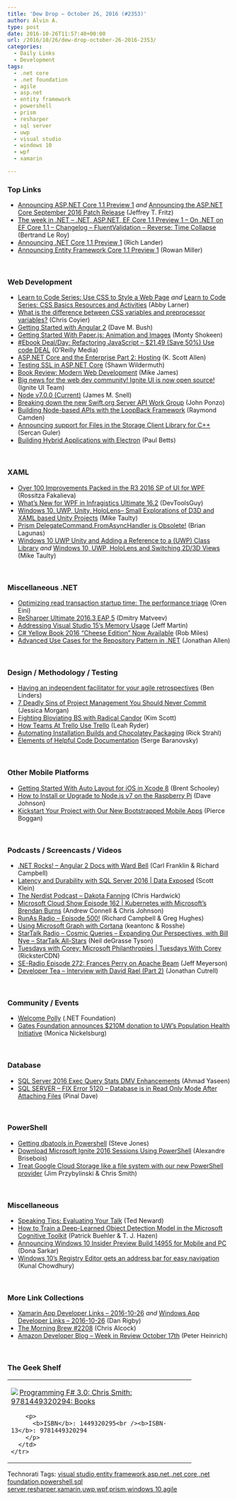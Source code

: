 ```yaml
---
title: 'Dew Drop – October 26, 2016 (#2353)'
author: Alvin A.
type: post
date: 2016-10-26T11:57:40+00:00
url: /2016/10/26/dew-drop-october-26-2016-2353/
categories:
  - Daily Links
  - Development
tags:
  - .net core
  - .net foundation
  - agile
  - asp.net
  - entity framework
  - powershell
  - prism
  - resharper
  - sql server
  - uwp
  - visual studio
  - windows 10
  - wpf
  - xamarin

---
```

### <a name="top"></a>Top Links

  * <a href="https://blogs.msdn.microsoft.com/webdev/2016/10/25/announcing-asp-net-core-1-1-preview-1/" target="_blank">Announcing ASP.NET Core 1.1 Preview 1</a>&nbsp;_and_&nbsp;<a href="https://blogs.msdn.microsoft.com/webdev/2016/09/13/asp-net-core-sept-2016-patch/" target="_blank">Announcing the ASP.NET Core September 2016 Patch Release</a> (Jeffrey T. Fritz)
  * <a href="https://blogs.msdn.microsoft.com/dotnet/2016/10/25/the-week-in-net-net-asp-net-ef-core-1-1-preview-1-on-net-on-ef-core-1-1-changelog-fluentvalidation-reverse-time-collapse/" target="_blank">The week in .NET – .NET, ASP.NET, EF Core 1.1 Preview 1 – On .NET on EF Core 1.1 – Changelog – FluentValidation – Reverse: Time Collapse</a> (Bertrand Le Roy)
  * <a href="https://blogs.msdn.microsoft.com/dotnet/2016/10/25/announcing-net-core-1-1-preview-1/" target="_blank">Announcing .NET Core 1.1 Preview 1</a> (Rich Lander)
  * <a href="https://blogs.msdn.microsoft.com/dotnet/2016/10/25/announcing-entity-framework-core-1-1-preview-1/" target="_blank">Announcing Entity Framework Core 1.1 Preview 1</a> (Rowan Miller)

&nbsp;

### <a name="web"></a>Web Development

  * <a href="http://blogs.adobe.com/creativecloud/learn-to-code-series-use-css-to-style-a-web-page" target="_blank">Learn to Code Series: Use CSS to Style a Web Page</a> _and_ <a href="http://blogs.adobe.com/creativecloud/learn-to-code-series-css-basics-resources-and-activities" target="_blank">Learn to Code Series: CSS Basics Resources and Activities</a> (Abby Larner)
  * <a href="https://css-tricks.com/difference-between-types-of-css-variables/" target="_blank">What is the difference between CSS variables and preprocessor variables?</a> (Chris Coyier)
  * <a href="http://blog.dmbcllc.com/getting-started-angular-2/" target="_blank">Getting Started with Angular 2</a> (Dave M. Bush)
  * <a href="https://code.tutsplus.com/tutorials/getting-started-with-paperjs-animation-and-images--cms-26530" target="_blank">Getting Started With Paper.js: Animation and Images</a> (Monty Shokeen)
  * <a href="http://feedproxy.google.com/~r/oreilly/news/~3/3-xCoOR_qwo/0636920053262.do" target="_blank">#Ebook Deal/Day: Refactoring JavaScript &#8211; $21.49 (Save 50%) Use code DEAL</a> (O&#8217;Reilly Media)
  * <a href="http://odetocode.com/blogs/scott/archive/2016/10/25/asp-net-core-and-the-enterprise-part-2-hosting.aspx" target="_blank">ASP.NET Core and the Enterprise Part 2: Hosting</a> (K. Scott Allen)
  * <a href="http://feeds.feedburner.com/2016/10/26/Testing-SSL-in-ASP-NET-Core" target="_blank">Testing SSL in ASP.NET Core</a> (Shawn Wildermuth)
  * <a href="http://www.i-programmer.info/bookreviews/12-web-design-and-development-/10210-modern-web-development.html" target="_blank">Book Review: Modern Web Development</a> (Mike James)
  * <a href="http://www.infragistics.com/community/blogs/igniteui_team/archive/2016/10/25/ignite-ui-open-source-initiative.aspx" target="_blank">Big news for the web dev community! Ignite UI is now open source!</a> (Ignite UI Team)
  * <a href="https://nodejs.org/en/blog/release/v7.0.0" target="_blank">Node v7.0.0 (Current)</a> (James M. Snell)
  * <a href="https://developer.ibm.com/swift/2016/10/25/breaking-down-the-new-swift-org-server-api-work-group/" target="_blank">Breaking down the new Swift.org Server API Work Group</a> (John Ponzo)
  * <a href="http://developer.telerik.com/featured/building-node-based-apis-loopback-framework/" target="_blank">Building Node-based APIs with the LoopBack Framework</a> (Raymond Camden)
  * <a href="https://azure.microsoft.com/blog/announcing-support-for-files-in-the-storage-client-library-for-c/" target="_blank">Announcing support for Files in the Storage Client Library for C++</a> (Sercan Guler)
  * <a href="https://slack.engineering/building-hybrid-applications-with-electron-dc67686de5fb?source=rss----58820b6d8904---4" target="_blank">Building Hybrid Applications with Electron</a> (Paul Betts)

&nbsp;

### <a name="silverlight"></a>XAML

  * <a href="http://www.telerik.com/blogs/over-100-improvements-packed-in-the-r3-2016-sp-of-ui-for-wpf" target="_blank">Over 100 Improvements Packed in the R3 2016 SP of UI for WPF</a> (Rossitza Fakalieva)
  * <a href="http://www.infragistics.com/community/blogs/devtoolsguy/archive/2016/10/25/what-39-s-new-for-wpf-in-ultimate-16-2.aspx" target="_blank">What&#8217;s New for WPF in Infragistics Ultimate 16.2</a> (DevToolsGuy)
  * <a href="http://feedproxy.google.com/~r/mtaulty/~3/dk8UhdFTUiU/" target="_blank">Windows 10, UWP, Unity, HoloLens– Small Explorations of D3D and XAML based Unity Projects</a> (Mike Taulty)
  * <a href="http://brianlagunas.com/prism-delegatecommand-fromasynchandler-is-obsolete/" target="_blank">Prism DelegateCommand.FromAsyncHandler is Obsolete!</a> (Brian Lagunas)
  * <a href="http://feedproxy.google.com/~r/mtaulty/~3/hbekTs_BII0/" target="_blank">Windows 10 UWP Unity and Adding a Reference to a (UWP) Class Library</a> _and_ <a href="http://feedproxy.google.com/~r/mtaulty/~3/WD-R4BnqBzY/" target="_blank">Windows 10, UWP, HoloLens and Switching 2D/3D Views</a> (Mike Taulty)

&nbsp;

### <a name="dotnet"></a>Miscellaneous .NET

  * <a href="http://feedproxy.google.com/~r/AyendeRahien/~3/ovNx6ubNlSo/optimizing-read-transaction-startup-time-the-performance-triage" target="_blank">Optimizing read transaction startup time: The performance triage</a> (Oren Eini)
  * <a href="https://blog.jetbrains.com/dotnet/2016/10/25/resharper-ultimate-2016-3-eap-5/" target="_blank">ReSharper Ultimate 2016.3 EAP 5</a> (Dmitry Matveev)
  * <a href="http://www.infoq.com/news/2016/10/vs15-tp5-memory?utm_campaign=infoq_content&utm_source=infoq&utm_medium=feed&utm_term=global" target="_blank">Addressing Visual Studio 15’s Memory Usage</a> (Jeff Martin)
  * <a href="http://www.robmiles.com/journal/2016/10/25/c-yellow-book-2016-cheese-edition-now-available" target="_blank">C# Yellow Book 2016 &#8220;Cheese Edition&#8221; Now Available</a> (Rob Miles)
  * <a href="http://www.infoq.com/articles/repository-advanced?utm_campaign=infoq_content&utm_source=infoq&utm_medium=feed&utm_term=global" target="_blank">Advanced Use Cases for the Repository Pattern in .NET</a> (Jonathan Allen)

&nbsp;

### <a name="design"></a>Design / Methodology / Testing

  * <a href="https://www.benlinders.com/2016/independent-facilitator-agile-retrospectives/" target="_blank">Having an independent facilitator for your agile retrospectives</a> (Ben Linders)
  * <a href="https://dzone.com/articles/7-deadly-sins-of-project-management-you-should-nev?utm_medium=feed&utm_source=feedpress.me&utm_campaign=Feed%3A+dzone%2Fagile" target="_blank">7 Deadly Sins of Project Management You Should Never Commit</a> (Jessica Morgan)
  * <a href="http://www.radicalcandor.com/blog/bloviating-bs-vs-radical-candor/" target="_blank">Fighting Bloviating BS with Radical Candor</a> (Kim Scott)
  * <a href="http://blog.trello.com/how-teams-at-trello-use-trello-pro-tips" target="_blank">How Teams At Trello Use Trello</a> (Leah Ryder)
  * <a href="http://feedproxy.google.com/~r/RickStrahl/~3/PVX8nrR5wOw/Automating-Installation-Builds-and-Chocolatey-Packaging" target="_blank">Automating Installation Builds and Chocolatey Packaging</a> (Rick Strahl)
  * <a href="http://feedproxy.google.com/~r/SubMain/~3/_GgkqQE6mFQ/ElementsOfHelpfulCodeDocumentation.aspx" target="_blank">Elements of Helpful Code Documentation</a> (Serge Baranovsky)

&nbsp;

### <a name="mobile"></a>Other Mobile Platforms

  * <a href="https://twilioinc.wpengine.com/2016/10/getting-started-with-auto-layout-for-ios-in-xcode-8.html" target="_blank">Getting Started With Auto Layout for iOS in Xcode 8</a> (Brent Schooley)
  * <a href="http://thisdavej.com/how-to-install-or-upgrade-to-node-js-v7-on-the-raspberry-pi/" target="_blank">How to Install or Upgrade to Node.js v7 on the Raspberry Pi</a> (Dave Johnson)
  * <a href="https://blog.xamarin.com/kickstart-your-project-with-our-new-bootstrapped-mobile-apps/" target="_blank">Kickstart Your Project with Our New Bootstrapped Mobile Apps</a> (Pierce Boggan)

&nbsp;

### <a name="podcasts"></a>Podcasts / Screencasts / Videos

  * <a href="http://www.dotnetrocks.com/default.aspx?ShowNum=1366" target="_blank">.NET Rocks! &#8211; Angular 2 Docs with Ward Bell</a> (Carl Franklin & Richard Campbell)
  * <a href="https://channel9.msdn.com/Shows/Data-Exposed/Latency-and-Durability-with-SQL-Server-2016?WT.mc_id=DX_MVP4025064" target="_blank">Latency and Durability with SQL Server 2016 | Data Exposed</a> (Scott Klein)
  * <a href="http://nerdist.nerdistind.libsynpro.com/dakota-fanning" target="_blank">The Nerdist Podcast &#8211; Dakota Fanning</a> (Chris Hardwick)
  * <a href="http://feeds.microsoftcloudshow.com/~r/microsoftcloudshowepisodes/~3/4jLFm4itJ7Q/162-kubernetes-with-microsoft-s-brendan-burns" target="_blank">Microsoft Cloud Show Episode 162 | Kubernetes with Microsoft&#8217;s Brendan Burns</a> (Andrew Connell & Chris Johnson)
  * <a href="http://feedproxy.google.com/~r/RunaAsRadioWma/~3/skZIUsFnKSs/default.aspx" target="_blank">RunAs Radio &#8211; Episode 500!</a> (Richard Campbell & Greg Hughes)
  * <a href="https://channel9.msdn.com/Blogs/Windows-Development-for-the-Enterprise/Using-Microsoft-Graph-with-Cortana?WT.mc_id=DX_MVP4025064" target="_blank">Using Microsoft Graph with Cortana</a> (keantonc & Rosshe)
  * <a href="https://soundcloud.com/startalk/cosmic-queries-expanding-our-perspectives-with-bill-nye-startalk-all-stars" target="_blank">StarTalk Radio &#8211; Cosmic Queries &#8211; Expanding Our Perspectives, with Bill Nye – StarTalk All-Stars</a> (Neil deGrasse Tyson)
  * <a href="https://channel9.msdn.com/Shows/Tuesdays-With-Corey/Tuesdays-with-Corey-Microsoft-Philanthropies?WT.mc_id=DX_MVP4025064" target="_blank">Tuesdays with Corey: Microsoft Philanthropies | Tuesdays With Corey</a> (RicksterCDN)
  * <a href="http://feedproxy.google.com/~r/se-radio/~3/dp1tVLzqzO0/" target="_blank">SE-Radio Episode 272: Frances Perry on Apache Beam</a> (Jeff Meyerson)
  * <a href="http://feedproxy.google.com/~r/DeveloperTea/~3/J7xntAtMfpk/50473-interview-with-david-rael-part-2" target="_blank">Developer Tea &#8211; Interview with David Rael (Part 2)</a> (Jonathan Cutrell)

&nbsp;

### <a name="events"></a>Community / Events

  * <a href="http://www.dotnetfoundation.org:80/blog/welcome-polly" target="_blank">Welcome Polly</a> (.NET Foundation)
  * <a href="http://www.geekwire.com/2016/gates-foundation-announces-210m-donation-uws-population-health-initiative/" target="_blank">Gates Foundation announces $210M donation to UW’s Population Health Initiative</a> (Monica Nickelsburg)

&nbsp;

### <a name="sql"></a>Database

  * <a href="http://feedproxy.google.com/~r/MSSQLTips-LatestSqlServerTips/~3/kBU-FQgTUVU/tip.asp" target="_blank">SQL Server 2016 Exec Query Stats DMV Enhancements</a> (Ahmad Yaseen)
  * <a href="http://blog.sqlauthority.com/2016/10/26/sql-server-fix-error-5120-database-read-mode-attaching-files/" target="_blank">SQL SERVER – FIX Error 5120 – Database is in Read Only Mode After Attaching Files</a> (Pinal Dave)

&nbsp;

### <a name="ps"></a>PowerShell

  * <a href="http://www.sqlservercentral.com/blogs/steve_jones/2016/10/25/getting-dbatools-in-powershell/" target="_blank">Getting dbatools in Powershell</a> (Steve Jones)
  * <a href="https://alexandrebrisebois.wordpress.com/2016/10/25/download-microsoft-ignite-2016-sessions-using-powershell/" target="_blank">Download Microsoft Ignite 2016 Sessions Using PowerShell</a> (Alexandre Brisebois)
  * <a href="http://feedproxy.google.com/~r/ClPlBl/~3/UlIkeItGm_I/treat-Google-Cloud-Storage-like-a-file-system-with-our-new-PowerShell-provider.html" target="_blank">Treat Google Cloud Storage like a file system with our new PowerShell provider</a> (Jim Przybylinski & Chris Smith)

&nbsp;

### <a name="misc"></a>Miscellaneous

  * <a href="http://blogs.tedneward.com/post/speaking-tips-evaluating-your-talk/" target="_blank">Speaking Tips: Evaluating Your Talk</a> (Ted Neward)
  * <a href="https://blogs.technet.microsoft.com/machinelearning/2016/10/25/how-to-train-a-deep-learned-object-detection-model-in-cntk/" target="_blank">How to Train a Deep-Learned Object Detection Model in the Microsoft Cognitive Toolkit</a> (Patrick Buehler & T. J. Hazen)
  * <a href="http://blogs.windows.com/windowsexperience/2016/10/25/announcing-windows-10-insider-preview-build-14955-for-mobile-and-pc/?WT.mc_id=DX_MVP4025064" target="_blank">Announcing Windows 10 Insider Preview Build 14955 for Mobile and PC</a> (Dona Sarkar)
  * <a href="http://feedproxy.google.com/~r/kunal2383/~3/6nQwzZPgsTQ/windows-10-registry-editor.html" target="_blank">Windows 10’s Registry Editor gets an address bar for easy navigation</a> (Kunal Chowdhury)

&nbsp;

### <a name="links"></a>More Link Collections

  * <a href="http://allaboutxamarin.com/2016/10/xamarin-app-developer-links-2016-10-26/" target="_blank">Xamarin App Developer Links &#8211; 2016-10-26</a> _and_ <a href="http://windowsappdev.com/2016/10/windows-app-developer-links-2016-10-26/" target="_blank">Windows App Developer Links &#8211; 2016-10-26</a> (Dan Rigby)
  * <a href="http://feedproxy.google.com/~r/ReflectivePerspective/~3/DnoM8ItdLNk/" target="_blank">The Morning Brew #2208</a> (Chris Alcock)
  * <a href="http://developer.amazon.com/post/Tx1VHZPOJ2FIKKQ/Amazon-Developer-Blog-Week-in-Review-October-17th" target="_blank">Amazon Developer Blog – Week in Review October 17th</a> (Peter Heinrich)

&nbsp;

### <a name="shelf"></a>The Geek Shelf

<div id="scid:7dc1bd33-94bd-46fd-a20b-0131235bcd47:ff2e348b-93e9-466d-b3cc-b981560c5dbf" class="wlWriterEditableSmartContent" style="float: none; padding-bottom: 0px; padding-top: 0px; padding-left: 0px; margin: 0px; display: inline; padding-right: 0px">
  <table cellspacing="0" cellpadding="2" width="400" border="0" unselectable="on">
    <tr>
      <td valign="top" width="400">
        <p>
          <a title="Programming F# 3.0: Chris Smith: 9781449320294: Books" href="http://www.amazon.com/exec/obidos/ASIN/1449320295/amavin-20"><img data-recalc-dims="1" decoding="async" src="https://i0.wp.com/images.amazon.com/images/P/1449320295.01.MZZZZZZZ.jpg?w=660" border="0" align="left" style="float:left" />Programming F# 3.0: Chris Smith: 9781449320294: Books</a>
        </p>
        
        <p>
          <b>ISBN</b>: 1449320295<br /><b>ISBN-13</b>: 9781449320294
        </p>
      </td>
    </tr>
  </table>
</div>

<div id="scid:77ECF5F8-D252-44F5-B4EB-D463C5396A79:32bea29c-5598-4e38-ba1a-1d6c6d60a1eb" class="wlWriterEditableSmartContent" style="float: none; padding-bottom: 0px; padding-top: 0px; padding-left: 0px; margin: 0px; display: inline; padding-right: 0px">
  Technorati Tags: <a href="http://technorati.com/tags/visual+studio" rel="tag">visual studio</a>,<a href="http://technorati.com/tags/entity+framework" rel="tag">entity framework</a>,<a href="http://technorati.com/tags/asp.net" rel="tag">asp.net</a>,<a href="http://technorati.com/tags/.net+core" rel="tag">.net core</a>,<a href="http://technorati.com/tags/.net+foundation" rel="tag">.net foundation</a>,<a href="http://technorati.com/tags/powershell" rel="tag">powershell</a>,<a href="http://technorati.com/tags/sql+server" rel="tag">sql server</a>,<a href="http://technorati.com/tags/resharper" rel="tag">resharper</a>,<a href="http://technorati.com/tags/xamarin" rel="tag">xamarin</a>,<a href="http://technorati.com/tags/uwp" rel="tag">uwp</a>,<a href="http://technorati.com/tags/wpf" rel="tag">wpf</a>,<a href="http://technorati.com/tags/prism" rel="tag">prism</a>,<a href="http://technorati.com/tags/windows+10" rel="tag">windows 10</a>,<a href="http://technorati.com/tags/agile" rel="tag">agile</a>
</div>